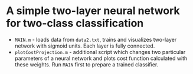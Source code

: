 # A simple two-layer neural network for two-class classification

- `MAIN.m` - loads data from `data2.txt`, trains and visualizes two-layer network with 
sigmoid units. Each layer is fully connected.
- `plotCostProjection.m` - additional script which changes two particular parameters of a neural network and plots 
cost function calculated with these weights. Run `MAIN` first to prepare a trained classifier.  
